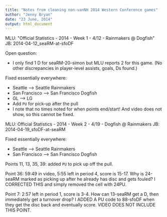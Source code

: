 ```yaml
---
title: "Notes from cleaning non-vanNH 2014 Western Conference games"
author: "Jenny Bryan"
date: "23 June, 2014"
output: html_document
---
```


MLU: "Official Statistics - 2014 - Week 1 - 4/12 - Rainmakers @ Dogfish"  
JB: 2014-04-12_seaRM-at-sfoDF  

Open question:

  * I only find 1 D for seaRM-20-simon but MLU reports 2 for this game. (No other discrepancies in player-level assists, goals, Ds found.)

Fixed essentially everywhere:

  * Seattle --> Seattle Rainmakers  
  * San Francisco --> San Francisco Dogfish  
  * GL --> LG  
  * Add `PU` for pick-up after the pull 
  * I note that no times noted for when points end/start! And video does not show, so this cannot be fixed.

MLU: Official Statistics - 2014 - Week 2 - 4/19 - Dogfish @ Rainmakers
JB: 2014-04-19_sfoDF-at-seaRM

Fixed essentially everywhere:

  * Seattle --> Seattle Rainmakers  
  * San Francisco --> San Francisco Dogfish  
 
Points 11, 13, 35, 39: added `PU` to pick up off the pull.

Point 36: 59:49 in video, 5:55 left in period 4, score is 15-17. Why is 24-seaRM marked as picking up after he already has disc and gets fouled? I CORRECTED THIS and simply removed the cell with 24PU.

Point 7: 2:57 left in period 1, score is 3-4. How can 13-seaRM get a D, then immediately get a turnover drop? I ADDED A PU code to 88-sfoDF when they get the disc back and eventually score. VIDEO DOES NOT INCLUDE THIS POINT.

  
  


